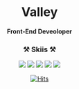 
<div align="center">

# Valley
<b>Front-End Deveoloper</b>

### ⚒️ Skiis ⚒️

<img src="https://img.shields.io/badge/Javascript-yellow?style=flat-square&logo=Javascript&logoColor=white"/> <img src="https://img.shields.io/badge/Typescript-blue?style=flat-square&logo=Typescript&logoColor=white"/> <img src="https://img.shields.io/badge/React-blue?style=flat-square&logo=React&logoColor=white"/> <img src="https://img.shields.io/badge/NextJs-blue?style=flat-square&logo=NextJs&logoColor=white"/> <img src="https://img.shields.io/badge/NodeJs-green?style=flat-square&logo=Node.js&logoColor=white"/>

[![Hits](https://hits.seeyoufarm.com/api/count/incr/badge.svg?url=https%3A%2F%2Fgithub.com%2Fcksal0805&count_bg=%23FF99EC&title_bg=%23FF57DB&icon=postgresql.svg&icon_color=%23E7E7E7&title=hits&edge_flat=false)](https://hits.seeyoufarm.com)

</div>
